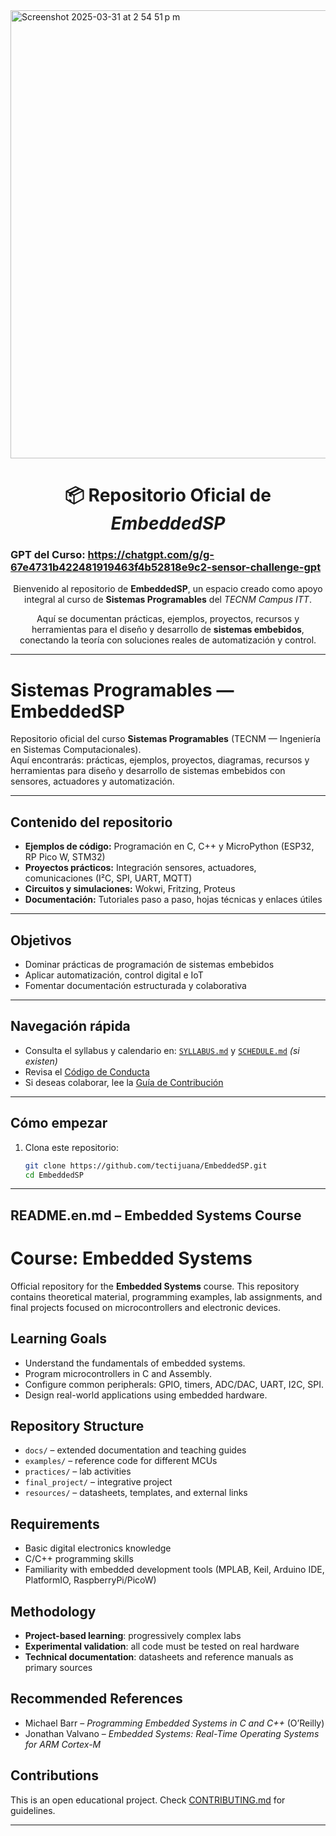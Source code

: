 

<img width="717" alt="Screenshot 2025-03-31 at 2 54 51 p m" src="https://github.com/user-attachments/assets/90f89108-192c-48b0-baef-558bf4ad686f" />

<h1 align="center">📦 Repositorio Oficial de <em>EmbeddedSP</em></h1>

### GPT del Curso:  https://chatgpt.com/g/g-67e4731b422481919463f4b52818e9c2-sensor-challenge-gpt

<p align="center">
  Bienvenido al repositorio de <strong>EmbeddedSP</strong>, un espacio creado como apoyo integral al curso de <strong>Sistemas Programables</strong> del <em>TECNM Campus ITT</em>.
</p>

<p align="center">
  Aquí se documentan prácticas, ejemplos, proyectos, recursos y herramientas para el diseño y desarrollo de <strong>sistemas embebidos</strong>, conectando la teoría con soluciones reales de automatización y control.
</p>


---
# Sistemas Programables — EmbeddedSP

Repositorio oficial del curso **Sistemas Programables** (TECNM — Ingeniería en Sistemas Computacionales).  
Aquí encontrarás: prácticas, ejemplos, proyectos, diagramas, recursos y herramientas para diseño y desarrollo de sistemas embebidos con sensores, actuadores y automatización.

---

## Contenido del repositorio

- **Ejemplos de código:** Programación en C, C++ y MicroPython (ESP32, RP Pico W, STM32)
- **Proyectos prácticos:** Integración sensores, actuadores, comunicaciones (I²C, SPI, UART, MQTT)
- **Circuitos y simulaciones:** Wokwi, Fritzing, Proteus
- **Documentación:** Tutoriales paso a paso, hojas técnicas y enlaces útiles

---

## Objetivos

- Dominar prácticas de programación de sistemas embebidos
- Aplicar automatización, control digital e IoT
- Fomentar documentación estructurada y colaborativa

---

## Navegación rápida

- Consulta el syllabus y calendario en: [`SYLLABUS.md`](./SYLLABUS.md) y [`SCHEDULE.md`](./SCHEDULE.md) *(si existen)*
- Revisa el [Código de Conducta](./CODE_OF_CONDUCT.md)
- Si deseas colaborar, lee la [Guía de Contribución](./CONTRIBUTING.md)

---

## Cómo empezar

1. Clona este repositorio:
   ```bash
   git clone https://github.com/tectijuana/EmbeddedSP.git
   cd EmbeddedSP

---
## README.en.md – Embedded Systems Course


# Course: Embedded Systems


Official repository for the **Embedded Systems** course. This repository contains theoretical material, programming examples, lab assignments, and final projects focused on microcontrollers and electronic devices.


## Learning Goals
- Understand the fundamentals of embedded systems.
- Program microcontrollers in C and Assembly.
- Configure common peripherals: GPIO, timers, ADC/DAC, UART, I2C, SPI.
- Design real-world applications using embedded hardware.


## Repository Structure
- `docs/` – extended documentation and teaching guides
- `examples/` – reference code for different MCUs
- `practices/` – lab activities
- `final_project/` – integrative project
- `resources/` – datasheets, templates, and external links


## Requirements
- Basic digital electronics knowledge
- C/C++ programming skills
- Familiarity with embedded development tools (MPLAB, Keil, Arduino IDE, PlatformIO, RaspberryPi/PicoW)


## Methodology
- **Project-based learning**: progressively complex labs
- **Experimental validation**: all code must be tested on real hardware
- **Technical documentation**: datasheets and reference manuals as primary sources


## Recommended References
- Michael Barr – *Programming Embedded Systems in C and C++* (O’Reilly)
- Jonathan Valvano – *Embedded Systems: Real-Time Operating Systems for ARM Cortex-M*


## Contributions
This is an open educational project. Check [CONTRIBUTING.md](./CONTRIBUTING.md) for guidelines.


---
